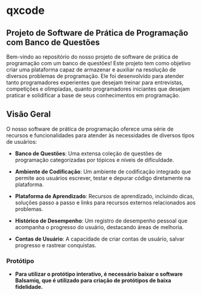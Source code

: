 # qxcode
## Projeto de Software de Prática de Programação com Banco de Questões

Bem-vindo ao repositório do nosso projeto de software de prática de programação com um banco de questões! Este projeto tem como objetivo criar uma plataforma capaz de armazenar e auxiliar na resolução de diversos problemas de programação. Ele foi desenvolvido para atender tanto programadores experientes que desejam treinar para entrevistas, competições e olimpíadas, quanto programadores iniciantes que desejam praticar e solidificar a base de seus conhecimentos em programação.

## Visão Geral

O nosso software de prática de programação oferece uma série de recursos e funcionalidades para atender às necessidades de diversos tipos de usuários:

- **Banco de Questões**: Uma extensa coleção de questões de programação categorizadas por tópicos e níveis de dificuldade.

- **Ambiente de Codificação**: Um ambiente de codificação integrado que permite aos usuários escrever, testar e depurar código diretamente na plataforma.

- **Plataforma de Aprendizado**: Recursos de aprendizado, incluindo dicas, soluções passo a passo e links para recursos externos relacionados aos problemas.

- **Histórico de Desempenho**: Um registro de desempenho pessoal que acompanha o progresso do usuário, destacando áreas de melhoria.

- **Contas de Usuário**: A capacidade de criar contas de usuário, salvar progresso e rastrear conquistas.

### Protótipo
- **Para utilizar o protótipo interativo, é necessário baixar o software Balsamiq, que é utilizado para criação de protótipos de baixa fidelidade.**



